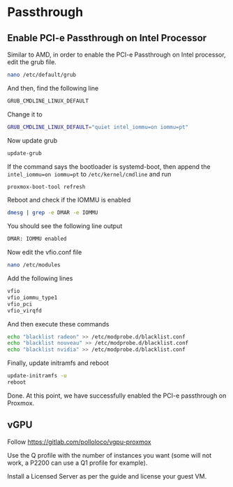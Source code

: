 # Passthrough

## Enable PCI-e Passthrough on Intel Processor

Similar to AMD, in order to enable the PCI-e Passthrough on Intel processor, edit the grub file.

```bash
nano /etc/default/grub
```

And then, find the following line

```bash
GRUB_CMDLINE_LINUX_DEFAULT
```

Change it to

```bash
GRUB_CMDLINE_LINUX_DEFAULT="quiet intel_iommu=on iommu=pt"
```

Now update grub

```bash
update-grub
```

If the command says the bootloader is systemd-boot, then append the ```intel_iommu=on iommu=pt``` to ```/etc/kernel/cmdline``` and run

```bash
proxmox-boot-tool refresh
```

Reboot and check if the IOMMU is enabled

```bash
dmesg | grep -e DMAR -e IOMMU
```

You should see the following line output

```bash
DMAR: IOMMU enabled
```

Now edit the vfio.conf file

```bash
nano /etc/modules
```

Add the following lines

```bash
vfio
vfio_iommu_type1
vfio_pci
vfio_virqfd
```

And then execute these commands

```bash
echo "blacklist radeon" >> /etc/modprobe.d/blacklist.conf
echo "blacklist nouveau" >> /etc/modprobe.d/blacklist.conf
echo "blacklist nvidia" >> /etc/modprobe.d/blacklist.conf
```

Finally, update initramfs and reboot

```bash
update-initramfs -u
reboot
```

Done. At this point, we have successfully enabled the PCI-e passthrough on Proxmox.

## vGPU

Follow https://gitlab.com/polloloco/vgpu-proxmox

Use the Q profile with the number of instances you want (some will not work, a P2200 can use a Q1 profile for example).

Install a Licensed Server as per the guide and license your guest VM.
